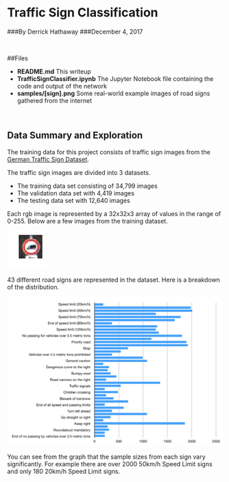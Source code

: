 Traffic Sign Classification
====

###By Derrick Hathaway
###December 4, 2017

<br />

##Files

- **README.md** This writeup
- **TrafficSignClassifier.ipynb** The Jupyter Notebook file containing the code and output of the network
- **samples/[sign].png** Some real-world example images of road signs gathered from the internet

<br />

## Data Summary and Exploration

The training data for this project consists of traffic sign images from the [German Traffic Sign Dataset](http://benchmark.ini.rub.de/?section=gtsrb&subsection=dataset).

The traffic sign images are divided into 3 datasets.

- The training data set consisting of 34,799 images
- The validation data set with 4,419 images
- The testing data set with 12,640 images

Each rgb image is represented by a 32x32x3 array of values in the range of 0-255. Below are a few images from the training dataset.

![Vehicles over 3.5 metric tons prohibited](resources/truck.png)

43 different road signs are represented in the dataset. Here is a breakdown of the distribution.

![Traffic Sign Distribution](resources/distribution.png)

You can see from the graph that the sample sizes from each sign vary significantly. For example there are over 2000 50km/h Speed Limit signs and only 180 20km/h Speed Limit signs.
